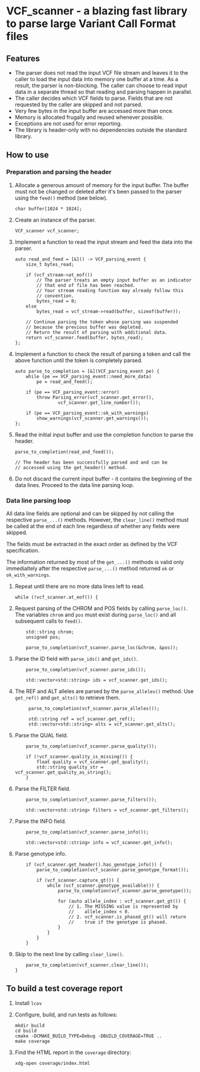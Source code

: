 # VCF_scanner - a blazing fast library to parse large Variant Call Format files

## Features

*   The parser does not read the input VCF file stream and leaves it to the
    caller to load the input data into memory one buffer at a time.  As a
    result, the parser is non-blocking. The caller can choose to read input
    data in a separate thread so that reading and parsing happen in parallel.
*   The caller decides which VCF fields to parse. Fields that are not requested
    by the caller are skipped and not parsed.
*   Very few bytes in the input buffer are accessed more than once.
*   Memory is allocated frugally and reused whenever possible.
*   Exceptions are not used for error reporting.
*   The library is header-only with no dependencies outside the standard
    library.

## How to use

### Preparation and parsing the header

1.  Allocate a generous amount of memory for the input buffer. The buffer must
    not be changed or deleted after it's been passed to the parser using the
    `feed()` method (see below).

        char buffer[1024 * 1024];

2.  Create an instance of the parser.

        VCF_scanner vcf_scanner;

3.  Implement a function to read the input stream and feed the data into the
    parser.

        auto read_and_feed = [&]() -> VCF_parsing_event {
            size_t bytes_read;

            if (vcf_stream->at_eof())
                // The parser treats an empty input buffer as an indicator
                // that end of file has been reached.
                // Your stream reading function may already follow this
                // convention.
                bytes_read = 0;
            else
                bytes_read = vcf_stream->read(buffer, sizeof(buffer));

            // Continue parsing the token whose parsing was suspended
            // because the previous buffer was depleted.
            // Return the result of parsing with additional data.
            return vcf_scanner.feed(buffer, bytes_read);
        };

4.  Implement a function to check the result of parsing a token and call the
    above function until the token is completely parsed.

        auto parse_to_completion = [&](VCF_parsing_event pe) {
            while (pe == VCF_parsing_event::need_more_data)
                pe = read_and_feed();

            if (pe == VCF_parsing_event::error)
                throw Parsing_error(vcf_scanner.get_error(),
                        vcf_scanner.get_line_number());

            if (pe == VCF_parsing_event::ok_with_warnings)
                show_warnings(vcf_scanner.get_warnings());
        };

5.  Read the initial input buffer and use the completion function to parse the
    header.

        parse_to_completion(read_and_feed());

        // The header has been successfully parsed and and can be
        // accessed using the get_header() method.

6.  Do not discard the current input buffer - it contains the beginning of the
    data lines.  Proceed to the data line parsing loop.

### Data line parsing loop

All data line fields are optional and can be skipped by not calling the
respective `parse_...()` methods. However, the `clear_line()` method must be
called at the end of each line regardless of whether any fields were skipped.

The fields must be extracted in the exact order as defined by the VCF
specification.

The information returned by most of the `get_...()` methods is valid only
immedialtely after the respective `parse_...()` method returned `ok` or
`ok_with_warnings`.

1.  Repeat until there are no more data lines left to read.

        while (!vcf_scanner.at_eof()) {

2.  Request parsing of the CHROM and POS fields by calling `parse_loc()`.
    The variables `chrom` and `pos` must exist during `parse_loc()` and all
    subsequent calls to `feed()`.

            std::string chrom;
            unsigned pos;

            parse_to_completion(vcf_scanner.parse_loc(&chrom, &pos));

3.  Parse the ID field with `parse_ids()` and `get_ids()`.

            parse_to_completion(vcf_scanner.parse_ids());

            std::vector<std::string> ids = vcf_scanner.get_ids();

4. The REF and ALT alleles are parsed by the `parse_alleles()` method.
   Use `get_ref()` and `get_alts()` to retrieve them.

            parse_to_completion(vcf_scanner.parse_alleles());

            std::string ref = vcf_scanner.get_ref();
            std::vector<std::string> alts = vcf_scanner.get_alts();

5.  Parse the QUAL field.

            parse_to_completion(vcf_scanner.parse_quality());

            if (!vcf_scanner.quality_is_missing()) {
                float quality = vcf_scanner.get_quality();
                std::string quality_str = vcf_scanner.get_quality_as_string();
            }

6.  Parse the FILTER field.

            parse_to_completion(vcf_scanner.parse_filters());

            std::vector<std::string> filters = vcf_scanner.get_filters();

7.  Parse the INFO field.

            parse_to_completion(vcf_scanner.parse_info());

            std::vector<std::string> info = vcf_scanner.get_info();

8.  Parse genotype info.

            if (vcf_scanner.get_header().has_genotype_info()) {
                parse_to_completion(vcf_scanner.parse_genotype_format());

                if (vcf_scanner.capture_gt()) {
                    while (vcf_scanner.genotype_available()) {
                        parse_to_completion(vcf_scanner.parse_genotype());

                        for (auto allele_index : vcf_scanner.get_gt()) {
                            // 1. The MISSING value is represented by
                            //    allele_index < 0.
                            // 2. vcf_scanner.is_phased_gt() will return
                            //    true if the genotype is phased.
                        }
                    }
                }
            }

10. Skip to the next line by calling `clear_line()`.

            parse_to_completion(vcf_scanner.clear_line());
        }

## To build a test coverage report

1.  Install `lcov`
2.  Configure, build, and run tests as follows:

        mkdir build
        cd build
        cmake -DCMAKE_BUILD_TYPE=Debug -DBUILD_COVERAGE=TRUE ..
        make coverage

3.  Find the HTML report in the `coverage` directory:

        xdg-open coverage/index.html
